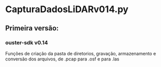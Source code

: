 # CapturaDadosLiDARv014.py
## Primeira versão:
### ouster-sdk v0.14
Funções de criação da pasta de diretorios, gravação, armazenamento e conversão dos arquivos, de .pcap para .osf e para .las
